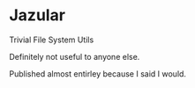 # Jazular
 Trivial File System Utils

 Definitely not useful to anyone else. 
 
 Published almost entirley because I said I would. 